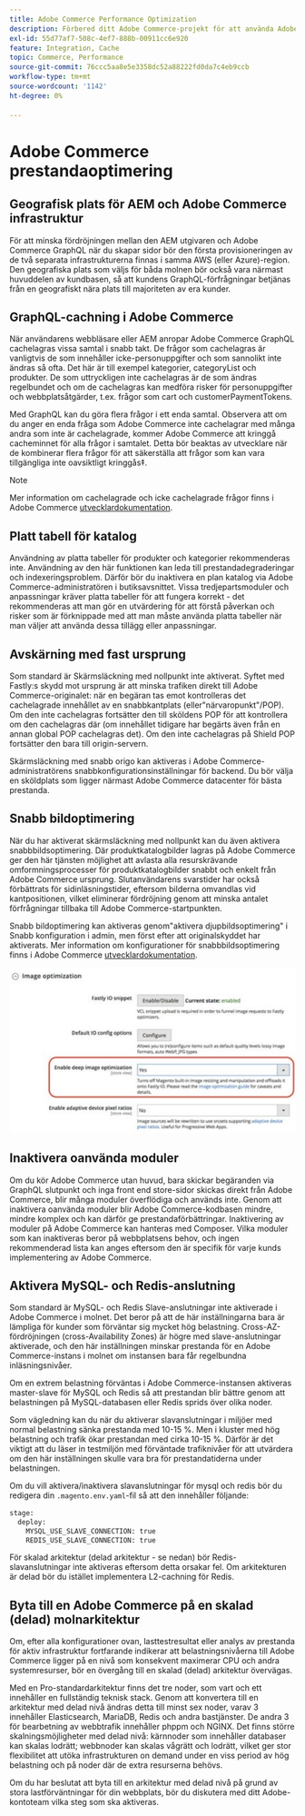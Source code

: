 ```yaml
---
title: Adobe Commerce Performance Optimization
description: Förbered ditt Adobe Commerce-projekt för att använda Adobe Experience Manager som CMS genom att ändra vissa standardinställningar.
exl-id: 55d77af7-508c-4ef7-888b-00911cc6e920
feature: Integration, Cache
topic: Commerce, Performance
source-git-commit: 76ccc5aa8e5e3358dc52a88222fd0da7c4eb9ccb
workflow-type: tm+mt
source-wordcount: '1142'
ht-degree: 0%

---
```


# Adobe Commerce prestandaoptimering

## Geografisk plats för AEM och Adobe Commerce infrastruktur

För att minska fördröjningen mellan den AEM utgivaren och Adobe Commerce GraphQL när du skapar sidor bör den första provisioneringen av de två separata infrastrukturerna finnas i samma AWS (eller Azure)-region. Den geografiska plats som väljs för båda molnen bör också vara närmast huvuddelen av kundbasen, så att kundens GraphQL-förfrågningar betjänas från en geografiskt nära plats till majoriteten av era kunder.

## GraphQL-cachning i Adobe Commerce

När användarens webbläsare eller AEM anropar Adobe Commerce GraphQL cachelagras vissa samtal
i snabb takt. De frågor som cachelagras är vanligtvis de som innehåller icke-personuppgifter och som sannolikt inte ändras så ofta. Det här är till exempel kategorier, categoryList och produkter. De som uttryckligen inte cachelagras är de som ändras regelbundet och om de cachelagras kan medföra risker för personuppgifter och webbplatsåtgärder, t.ex. frågor som cart och customerPaymentTokens.

Med GraphQL kan du göra flera frågor i ett enda samtal. Observera att om du anger en enda fråga som Adobe Commerce inte cachelagrar med många andra som inte är cachelagrade, kommer Adobe Commerce att kringgå cacheminnet för alla frågor i samtalet. Detta bör beaktas av utvecklare när de kombinerar flera frågor för att säkerställa att frågor som kan vara tillgängliga inte oavsiktligt kringgås‡.

>[!NOTE]
>
> Mer information om cachelagrade och icke cachelagrade frågor finns i Adobe Commerce [utvecklardokumentation](https://devdocs.magento.com/guides/v2.4/graphql/caching.html).

## Platt tabell för katalog

Användning av platta tabeller för produkter och kategorier rekommenderas inte. Användning av den här funktionen kan leda till prestandadegraderingar och indexeringsproblem. Därför bör du inaktivera en plan katalog via Adobe Commerce-administratören i butiksavsnittet. Vissa tredjepartsmoduler och anpassningar kräver platta tabeller för att fungera korrekt - det rekommenderas att man gör en utvärdering för att förstå påverkan och risker som är förknippade med att man måste använda platta tabeller när man väljer att använda dessa tillägg eller anpassningar.

## Avskärning med fast ursprung

Som standard är Skärmsläckning med nollpunkt inte aktiverat. Syftet med Fastly:s skydd mot ursprung är att minska trafiken direkt till Adobe Commerce-originalet: när en begäran tas emot kontrolleras det cachelagrade innehållet av en snabbkantplats (eller&quot;närvaropunkt&quot;/POP). Om den inte cachelagras fortsätter den till sköldens POP för att kontrollera om den cachelagras där (om innehållet tidigare har begärts även från en annan global POP cachelagras det). Om den inte cachelagras på Shield POP fortsätter den bara till origin-servern.

Skärmsläckning med snabb origo kan aktiveras i Adobe Commerce-administratörens snabbkonfigurationsinställningar för backend. Du bör välja en sköldplats som ligger närmast Adobe Commerce datacenter för bästa prestanda.

## Snabb bildoptimering

När du har aktiverat skärmsläckning med nollpunkt kan du även aktivera snabbbildsoptimering. Där produktkatalogbilder lagras på Adobe Commerce ger den här tjänsten möjlighet att avlasta alla resurskrävande omformningsprocesser för produktkatalogbilder snabbt och enkelt från Adobe Commerce ursprung. Slutanvändarens svarstider har också förbättrats för sidinläsningstider, eftersom bilderna omvandlas vid kantpositionen, vilket eliminerar fördröjning genom att minska antalet förfrågningar tillbaka till Adobe Commerce-startpunkten.

Snabb bildoptimering kan aktiveras genom&quot;aktivera djupbildsoptimering&quot; i Snabb konfiguration i admin, men först efter att originalskyddet har aktiverats. Mer information om konfigurationer för snabbbildsoptimering finns i Adobe Commerce [utvecklardokumentation](https://devdocs.magento.com/cloud/cdn/fastly-image-optimization.html).

![Skärmbild av Snabb bildoptimering i Adobe Commerce Admin](../assets/commerce-at-scale/image-optimization.svg)

## Inaktivera oanvända moduler

Om du kör Adobe Commerce utan huvud, bara skickar begäranden via GraphQL slutpunkt och inga front end store-sidor skickas direkt från Adobe Commerce, blir många moduler överflödiga och används inte. Genom att inaktivera oanvända moduler blir Adobe Commerce-kodbasen mindre, mindre komplex och kan därför ge prestandaförbättringar. Inaktivering av moduler på Adobe Commerce kan hanteras med Composer. Vilka moduler som kan inaktiveras beror på webbplatsens behov, och ingen rekommenderad lista kan anges eftersom den är specifik för varje kunds implementering av Adobe Commerce.

## Aktivera MySQL- och Redis-anslutning

Som standard är MySQL- och Redis Slave-anslutningar inte aktiverade i Adobe Commerce i molnet. Det beror på att de här inställningarna bara är lämpliga för kunder som förväntar sig mycket hög belastning. Cross-AZ-fördröjningen (cross-Availability Zones) är högre med slave-anslutningar aktiverade, och den här inställningen minskar prestanda för en Adobe Commerce-instans i molnet om instansen bara får regelbundna inläsningsnivåer.

Om en extrem belastning förväntas i Adobe Commerce-instansen aktiveras master-slave för MySQL och Redis så att prestandan blir bättre genom att belastningen på MySQL-databasen eller Redis sprids över olika noder.

Som vägledning kan du när du aktiverar slavanslutningar i miljöer med normal belastning sänka prestanda med 10-15 %. Men i kluster med hög belastning och trafik ökar prestandan med cirka 10-15 %. Därför är det viktigt att du läser in testmiljön med förväntade trafiknivåer för att utvärdera om den här inställningen skulle vara bra för prestandatiderna under belastningen.

Om du vill aktivera/inaktivera slavanslutningar för mysql och redis bör du redigera din `.magento.env.yaml`-fil så att den innehåller följande:

```
stage:
  deploy:
    MYSQL_USE_SLAVE_CONNECTION: true
    REDIS_USE_SLAVE_CONNECTION: true
```

För skalad arkitektur (delad arkitektur - se nedan) bör Redis-slavanslutningar inte aktiveras eftersom detta orsakar fel. Om arkitekturen är delad bör du istället implementera L2-cachning för Redis.

## Byta till en Adobe Commerce på en skalad (delad) molnarkitektur

Om, efter alla konfigurationer ovan, lasttestresultat eller analys av prestanda för aktiv infrastruktur fortfarande indikerar att belastningsnivåerna till Adobe Commerce ligger på en nivå som konsekvent maximerar CPU och andra systemresurser, bör en övergång till en skalad (delad) arkitektur övervägas.

Med en Pro-standardarkitektur finns det tre noder, som vart och ett innehåller en fullständig teknisk stack. Genom att konvertera till en arkitektur med delad nivå ändras detta till minst sex noder, varav 3 innehåller Elasticsearch, MariaDB, Redis och andra bastjänster. De andra 3 för bearbetning av webbtrafik innehåller phppm och NGINX. Det finns större skalningsmöjligheter med delad nivå: kärnnoder som innehåller databaser kan skalas lodrätt; webbnoder kan skalas vågrätt och lodrätt, vilket ger stor flexibilitet att utöka infrastrukturen on demand under en viss period av hög belastning och på noder där de extra resurserna behövs.

Om du har beslutat att byta till en arkitektur med delad nivå på grund av stora lastförväntningar för din webbplats, bör du diskutera med ditt Adobe-kontoteam vilka steg som ska aktiveras.
